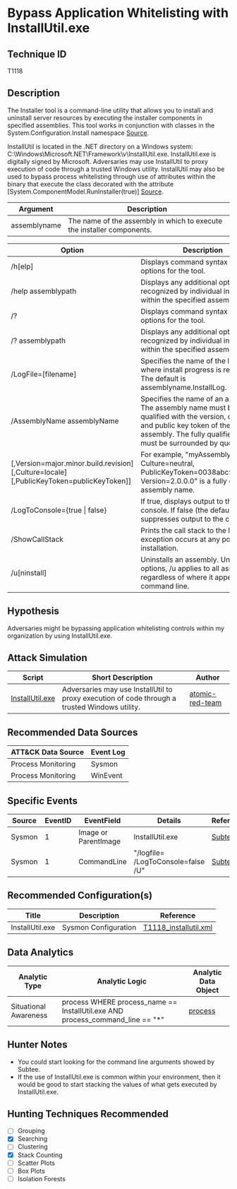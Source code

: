 # Bypass Application Whitelisting with InstallUtil.exe
## Technique ID
T1118


## Description
The Installer tool is a command-line utility that allows you to install and uninstall server resources by executing the installer components in specified assemblies. This tool works in conjunction with classes in the System.Configuration.Install namespace [Source](https://docs.microsoft.com/en-us/dotnet/framework/tools/installutil-exe-installer-tool). 

InstallUtil is located in the .NET directory on a Windows system: C:\Windows\Microsoft.NET\Framework\v<version>\InstallUtil.exe.
InstallUtil.exe is digitally signed by Microsoft. Adversaries may use InstallUtil to proxy execution of code through a trusted Windows utility. InstallUtil may also be used to bypass process whitelisting through use of attributes within the binary that execute the class decorated with the attribute \[System.ComponentModel.RunInstaller(true)] [Source](https://attack.mitre.org/wiki/Technique/T1118).

| Argument | Description |
|--------|---------| 
| assemblyname | The name of the assembly in which to execute the installer components. |

| Option | Description |
|--------|---------| 
| /h\[elp] | Displays command syntax and options for the tool. |
| /help assemblypath | Displays any additional options recognized by individual installers within the specified assembly. |
| /? | Displays command syntax and options for the tool. |
| /? assemblypath | Displays any additional options recognized by individual installers within the specified assembly. |
| /LogFile=\[filename] | Specifies the name of the log file where install progress is recorded. The default is assemblyname.InstallLog. |
| /AssemblyName assemblyName | Specifies the name of an assembly. The assembly name must be fully qualified with the version, culture, and public key token of the assembly. The fully qualified name must be surrounded by quotes. |
| \[,Version=major.minor.build.revision] \[,Culture=locale] \[,PublicKeyToken=publicKeyToken]] | For example, "myAssembly, Culture=neutral, PublicKeyToken=0038abc9deabfle5, Version=2.0.0.0" is a fully qualified assembly name. |
| /LogToConsole={true \| false} |If true, displays output to the console. If false (the default), suppresses output to the console. |
| /ShowCallStack | Prints the call stack to the log if an exception occurs at any point during installation. |
| /u\[ninstall] | Uninstalls an assembly. Unlike other options, /u applies to all assemblies regardless of where it appears on the command line. |


## Hypothesis
Adversaries might be bypassing application whitelisting controls within my organization by using InstallUtil.exe.

## Attack Simulation

| Script  | Short Description | Author | 
|---------|---------|---------|
| [InstallUtil.exe](https://github.com/redcanaryco/atomic-red-team/blob/a0bda9537a3486c3a0fa826419772ebcfb8cc619/atomics/T1118/T1118.md#atomic-test-1---installutil-uninstall-method-call)| Adversaries may use InstallUtil to proxy execution of code through a trusted Windows utility. | [atomic-red-team](https://github.com/redcanaryco/atomic-red-team/blob/a0bda9537a3486c3a0fa826419772ebcfb8cc619/atomics/T1118/T1118.md#atomic-test-1---installutil-uninstall-method-call) |

## Recommended Data Sources

| ATT&CK Data Source | Event Log |
|---------|---------|
|Process Monitoring| Sysmon|
|Process Monitoring|WinEvent| 


## Specific Events

| Source | EventID | EventField | Details | Reference | 
|--------|---------|-------|---------|-----------|
| Sysmon | 1 | Image or ParentImage | InstallUtil.exe | [Subtee]((https://twitter.com/subTee/status/896904055028461568)) | 
| Sysmon | 1 | CommandLine | "/logfile= /LogToConsole=false /U" | [Subtee](https://twitter.com/subTee/status/896904055028461568) |


## Recommended Configuration(s)
| Title | Description | Reference|
|---------|---------|---------|
| InstallUtil.exe | Sysmon Configuration | [T1118\_installutil.xml](https://github.com/Cyb3rWard0g/ThreatHunter-Playbook/blob/master/attack_matrix/windows/sysmon_configs/T1118_installutil.xml)

## Data Analytics 

| Analytic Type  | Analytic Logic | Analytic Data Object |
|--------|---------|---------|
| Situational Awareness| process WHERE process\_name == InstallUtil.exe AND process\_command\_line == "*" | [process](https://github.com/bfuzzy/OSSEM/blob/master/detection_data_model/data_objects/process.md) | 


## Hunter Notes
* You could start looking for the command line arguments showed by Subtee.
* If the use of InstallUtil.exe is common within your environment, then it would be good to start stacking the values of what gets executed by InstallUtil.exe.


## Hunting Techniques Recommended

- [ ] Grouping
- [x] Searching
- [ ] Clustering
- [X] Stack Counting
- [ ] Scatter Plots
- [ ] Box Plots
- [ ] Isolation Forests
